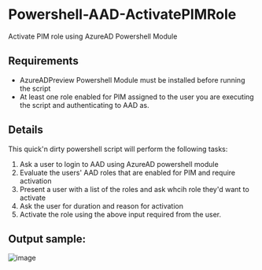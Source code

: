 # Powershell-AAD-ActivatePIMRole
Activate PIM role using AzureAD Powershell Module

## Requirements
- AzureADPreview Powershell Module must be installed before running the script
- At least one role enabled for PIM assigned to the user you are executing the script and authenticating to AAD as.

## Details

This quick'n dirty powershell script will perform the following tasks:
1. Ask a user to login to AAD using AzureAD powershell module
2. Evaluate the users' AAD roles that are enabled for PIM and require activation
4. Present a user with a list of the roles and ask whcih role they'd want to activate
5. Ask the user for duration and reason for activation
6. Activate the role using the above input required from the user.

## Output sample:

![image](https://user-images.githubusercontent.com/67024372/179539143-bf08cf2b-cd3b-4a12-8ff3-509e78ae653c.png)
